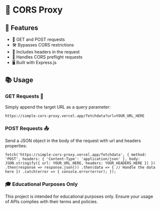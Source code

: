 # 🔀 CORS Proxy

## 🚀 Features

- 🔎 GET and POST requests
- 🛠 Bypasses CORS restrictions
- 📨 Includes headers in the request
- 🚦 Handles CORS preflight requests
- 🖥 Built with Express.js

## 📚 Usage

### GET Requests 📩

Simply append the target URL as a query parameter:

`https://simple-cors-proxy.vercel.app/fetchdata?url=YOUR_URL_HERE`

### POST Requests 📤

Send a JSON object in the body of the request with url and headers properties:

`fetch('https://simple-cors-proxy.vercel.app/fetchdata', {
    method: 'POST',
    headers: {
        'Content-Type': 'application/json'
    },
    body: JSON.stringify({ url: YOUR_URL_HERE, headers: YOUR_HEADERS_HERE })
})
.then(response => response.json())
.then(data => {
    // Handle the data here
})
.catch(error => {
    console.error(error);
});`

### 🎓 Educational Purposes Only

This project is intended for educational purposes only. Ensure your usage of APIs complies with their terms and policies.

